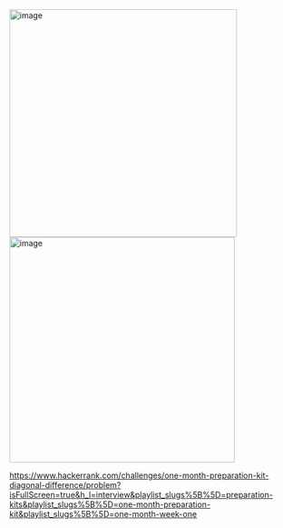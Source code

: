 <img width="401" alt="image" src="https://github.com/user-attachments/assets/1ad2207a-bd14-4245-8568-d2346a2b7613" />
<img width="397" alt="image" src="https://github.com/user-attachments/assets/0d1baa9e-6f85-4554-9db7-4abb2760fafb" />

https://www.hackerrank.com/challenges/one-month-preparation-kit-diagonal-difference/problem?isFullScreen=true&h_l=interview&playlist_slugs%5B%5D=preparation-kits&playlist_slugs%5B%5D=one-month-preparation-kit&playlist_slugs%5B%5D=one-month-week-one
